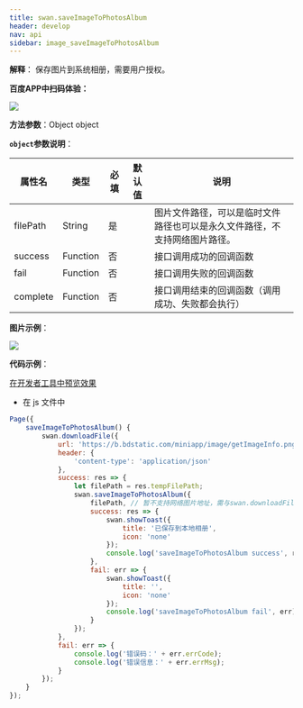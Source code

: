 ```yaml
---
title: swan.saveImageToPhotosAlbum
header: develop
nav: api
sidebar: image_saveImageToPhotosAlbum
---
```





**解释**： 保存图片到系统相册，需要用户授权。

**百度APP中扫码体验：**

<img src="https://b.bdstatic.com/miniapp/assets/images/doc_demo/pages_saveImageToPhotosAlbum.png"  class="demo-qrcode-image" />

**方法参数**：Object object

**`object`参数说明**：

|属性名 |类型  |必填 | 默认值 |说明|
|---- | ---- | ---- | ----|----|
|filePath  |  String  |是 | |  图片文件路径，可以是临时文件路径也可以是永久文件路径，不支持网络图片路径。|
|success |Function |   否  | | 接口调用成功的回调函数|
|fail  |  Function  |  否  | | 接口调用失败的回调函数|
|complete |   Function |   否 || 接口调用结束的回调函数（调用成功、失败都会执行）|

**图片示例**：

<div class="m-doc-custom-examples">
    <div class="m-doc-custom-examples-correct">
        <img src="https://b.bdstatic.com/miniapp/images/saveImageToPhotosAlbum.gif">
    </div>
    <div class="m-doc-custom-examples-correct">
        <img src=" ">
    </div>
    <div class="m-doc-custom-examples-correct">
        <img src=" ">
    </div>     
</div>

**代码示例**：

<a href="swanide://fragment/1493fabbbf98659284ff1d4837d9cb7f1569416506836" title="在开发者工具中预览效果" target="_self">在开发者工具中预览效果</a>

* 在 js 文件中

```js
Page({
    saveImageToPhotosAlbum() {
        swan.downloadFile({
            url: 'https://b.bdstatic.com/miniapp/image/getImageInfo.png',
            header: {
                'content-type': 'application/json'
            },
            success: res => {
                let filePath = res.tempFilePath;
                swan.saveImageToPhotosAlbum({
                    filePath, // 暂不支持网络图片地址，需与swan.downloadFile一起使用
                    success: res => {
                        swan.showToast({
                            title: '已保存到本地相册',
                            icon: 'none'
                        });
                        console.log('saveImageToPhotosAlbum success', res);
                    },
                    fail: err => {
                        swan.showToast({
                            title: '',
                            icon: 'none'
                        });
                        console.log('saveImageToPhotosAlbum fail', err);
                    }
                });
            },
            fail: err => {
                console.log('错误码：' + err.errCode);
                console.log('错误信息：' + err.errMsg);
            }
        });
    }
});
```